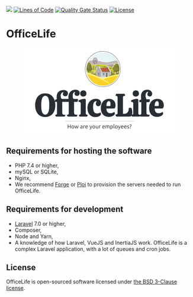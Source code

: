 ![](https://github.com/djaiss/homas/workflows/Unit%20tests/badge.svg)
[![Lines of Code](https://sonarcloud.io/api/project_badges/measure?project=officelife&metric=ncloc)](https://sonarcloud.io/dashboard?id=officelife)
[![Quality Gate Status](https://sonarcloud.io/api/project_badges/measure?project=officelife&metric=alert_status)](https://sonarcloud.io/dashboard?id=officelife)
[![License](https://img.shields.io/badge/License-BSD%203--Clause-blue.svg)](https://opensource.org/licenses/BSD-3-Clause)

# OfficeLife

<div align="center">
  <img src="docs/img/logo.png" loading="lazy" />
</div>

## Requirements for hosting the software

- PHP 7.4 or higher,
- mySQL or SQLite,
- Nginx,
- We recommend [Forge](https://forge.laravel.com/) or [Ploi](https://ploi.io) to provision the servers needed to run OfficeLife.

## Requirements for development

- [Laravel](https://laravel.com/) 7.0 or higher,
- Composer,
- Node and Yarn,
- A knowledge of how Laravel, VueJS and InertiaJS work. OfficeLife is a complex Laravel application, with a lot of queues and cron jobs.

## License

OfficeLife is open-sourced software licensed under [the BSD 3-Clause license](LICENSE).